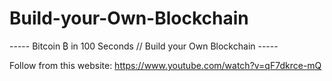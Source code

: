 # Build-your-Own-Blockchain

----- Bitcoin ₿ in 100 Seconds // Build your Own Blockchain -----

Follow from this website: https://www.youtube.com/watch?v=qF7dkrce-mQ



